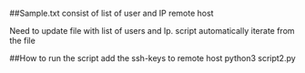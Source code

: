 ##Sample.txt consist of list of user and IP remote host

Need to update file with list of users and Ip. script automatically iterate from the file

##How to run the script add the ssh-keys to remote host
python3 script2.py

